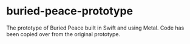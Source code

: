 # buried-peace-prototype
The prototype of Buried Peace built in Swift and using Metal. Code has been copied over from the original prototype.

